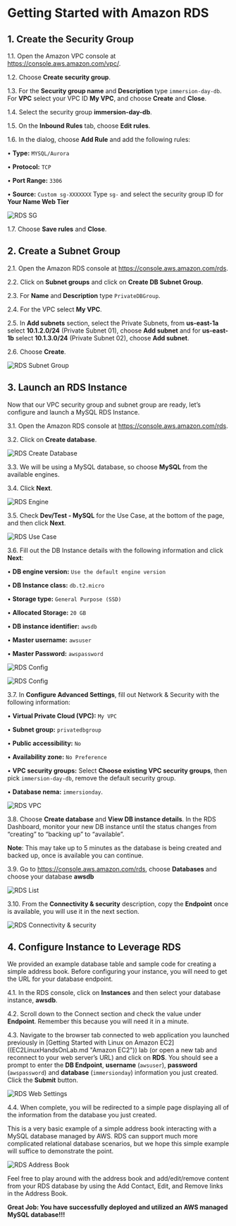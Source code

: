 # Getting Started with Amazon RDS

## 1. Create the Security Group

1.1\. Open the Amazon VPC console at https://console.aws.amazon.com/vpc/.

1.2\. Choose **Create security group**.

1.3\. For the **Security group name** and **Description** type `immersion-day-db`. For **VPC** select your VPC ID **My VPC**, and choose **Create** and **Close**.

1.4\. Select the security group **immersion-day-db**.

1.5\. On the **Inbound Rules** tab, choose **Edit rules**.

1.6\. In the dialog, choose **Add Rule** and add the following rules:

•	**Type:** `MYSQL/Aurora`

•	**Protocol:** `TCP`

•	**Port Range:** `3306`

•	**Source:** `Custom sg-XXXXXXX` Type `sg-` and select the security group ID for **Your Name Web Tier**

![RDS SG](../images/rds-sg-create.png)

1.7\. Choose **Save rules** and **Close**.

## 2. Create a Subnet Group

2.1\.	Open the Amazon RDS console at  https://console.aws.amazon.com/rds.

2.2\.	Click on **Subnet groups** and click on **Create DB Subnet Group**.

2.3\.	For **Name** and **Description** type `PrivateDBGroup`.

2.4\.	For the VPC select **My VPC**.

2.5\.	In **Add subnets** section, select the Private Subnets, from **us-east-1a** select **10.1.2.0/24** (Private Subnet 01), choose **Add subnet** and for **us-east-1b** select **10.1.3.0/24** (Private Subnet 02), choose **Add subnet**.

2.6\.	Choose **Create**.

![RDS Subnet Group](../images/rds-subnet-group.png)

## 3. Launch an RDS Instance

Now that our VPC security group and subnet group are ready, let’s configure and launch a MySQL RDS Instance.

3.1\. Open the Amazon RDS console at  https://console.aws.amazon.com/rds.

3.2\. Click on **Create database**.

![RDS Create Database](../images/rds-launch.png)

3.3\. We will be using a MySQL database, so choose **MySQL** from the available engines.

3.4\. Click **Next**.

![RDS Engine](../images/rds-engine.png)

3.5\. Check **Dev/Test - MySQL** for the Use Case, at the bottom of the page, and then click **Next**.

![RDS Use Case](../images/rds-use-case.png)

3.6\. Fill out the DB Instance details with the following information and click **Next**:

•	**DB engine version:** `Use the default engine version`

•	**DB Instance class:** `db.t2.micro`

•	**Storage type:** `General Purpose (SSD)`

•	**Allocated Storage:** `20 GB`

•	**DB instance identifier:** `awsdb`

•	**Master username:** `awsuser`

•	**Master Password:** `awspassword`

![RDS Config](../images/rds-config-1.png)

![RDS Config](../images/rds-config-2.png)

3.7\. In **Configure Advanced Settings**, fill out Network & Security with the following information:

•	**Virtual Private Cloud (VPC):** `My VPC`

•	**Subnet group:** `privatedbgroup`

•	**Public accessibility:** `No`

•	**Availability zone:** `No Preference`

•	**VPC security groups:** Select **Choose existing VPC security groups**, then pick `immersion-day-db`, remove the default security group.

•	**Database nema:** `immersionday`.

![RDS VPC](../images/rds-vpc.png)

3.8\. Choose **Create database** and **View DB instance details**. In the RDS Dashboard, monitor your new DB instance until the status changes from “creating” to “backing up” to “available”. 

**Note**: This may take up to 5 minutes as the database is being created and backed up, once is available you can continue.

3.9\. Go to https://console.aws.amazon.com/rds, choose **Databases** and choose your database **awsdb**  

![RDS List](../images/rds-list.png)

3.10\. From the **Connectivity & security** description, copy the **Endpoint** once is available, you will use it in the next section.

![RDS Connectivity & security](../images/rds-connectivity.png)

## 4. Configure Instance to Leverage RDS

We provided an example database table and sample code for creating a simple address book.  Before configuring your instance, you will need to get the URL for your database endpoint.

4.1\. In the RDS console, click on **Instances** and then select your database instance, **awsdb**.

4.2\. Scroll down to the Connect section and check the value under **Endpoint**. Remember this because you will need it in a minute.

4.3\. Navigate to the browser tab connected to web application you launched previously in [Getting Started with Linux on Amazon EC2]((EC2LinuxHandsOnLab.md "Amazon EC2")) lab (or open a new tab and reconnect to your web server’s URL) and click on **RDS**. You should see a prompt to enter the **DB Endpoint**, **username** (`awsuser`), **password** (`awspassword`) and **database** (`immersionday`) information you just created. Click the **Submit** button.

![RDS Web Settings](../images/rds-web-settings.png)

4.4\. When complete, you will be redirected to a simple page displaying all of the information from the database you just created.

This is a very basic example of a simple address book interacting with a MySQL database managed by AWS.  RDS can support much more complicated relational database scenarios, but we hope this simple example will suffice to demonstrate the point.

![RDS Address Book](../images/rds-address.png)

Feel free to play around with the address book and add/edit/remove content from your RDS database by using the Add Contact, Edit, and Remove links in the Address Book.

**Great Job: You have successfully deployed and utilized an AWS managed MySQL database!!!**